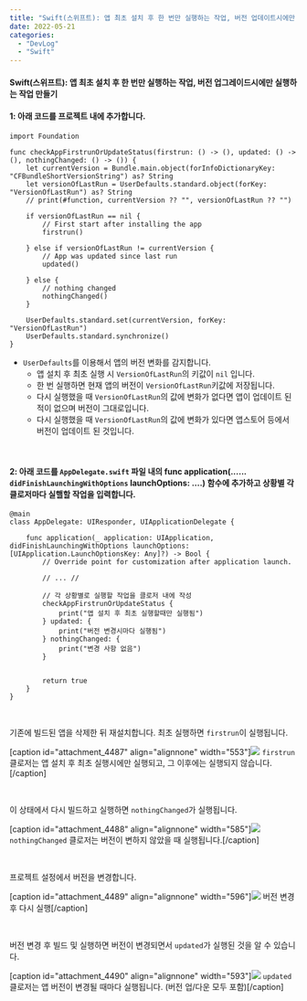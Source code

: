 ```yaml
---
title: "Swift(스위프트): 앱 최초 설치 후 한 번만 실행하는 작업, 버전 업데이트시에만 실행하는 작업 만들기"
date: 2022-05-21
categories: 
  - "DevLog"
  - "Swift"
---
```


#### **Swift(스위프트): 앱 최초 설치 후 한 번만 실행하는 작업, 버전 업그레이드시에만 실행하는 작업 만들기**

#### **1: 아래 코드를 프로젝트 내에 추가합니다.**

```
import Foundation

func checkAppFirstrunOrUpdateStatus(firstrun: () -> (), updated: () -> (), nothingChanged: () -> ()) {
    let currentVersion = Bundle.main.object(forInfoDictionaryKey: "CFBundleShortVersionString") as? String
    let versionOfLastRun = UserDefaults.standard.object(forKey: "VersionOfLastRun") as? String
    // print(#function, currentVersion ?? "", versionOfLastRun ?? "")

    if versionOfLastRun == nil {
        // First start after installing the app
        firstrun()

    } else if versionOfLastRun != currentVersion {
        // App was updated since last run
        updated()

    } else {
        // nothing changed
        nothingChanged()
    }

    UserDefaults.standard.set(currentVersion, forKey: "VersionOfLastRun")
    UserDefaults.standard.synchronize()
}

```

- `UserDefaults`를 이용해서 앱의 버전 변화를 감지합니다.
    - 앱 설치 후 최초 실행 시 `VersionOfLastRun`의 키값이 `nil` 입니다.
    - 한 번 실행하면 현재 앱의 버전이 `VersionOfLastRun`키값에 저장됩니다.
    - 다시 실행했을 때 `VersionOfLastRun`의 값에 변화가 없다면 앱이 업데이트 된 적이 없으며 버전이 그대로입니다.
    - 다시 실행했을 때 `VersionOfLastRun`의 값에 변화가 있다면 앱스토어 등에서 버전이 업데이트 된 것입니다.

 

#### **2: 아래 코드를 `AppDelegate.swift` 파일 내의 func application(...... `didFinishLaunchingWithOptions` launchOptions: ....) 함수에 추가하고 상황별 각 클로저마다 실핼할 작업을 입력합니다.**

```
@main
class AppDelegate: UIResponder, UIApplicationDelegate {
    
    func application(_ application: UIApplication, didFinishLaunchingWithOptions launchOptions: [UIApplication.LaunchOptionsKey: Any]?) -> Bool {
        // Override point for customization after application launch.
        
        // ... //
        
        // 각 상황별로 실행할 작업을 클로저 내에 작성
        checkAppFirstrunOrUpdateStatus {
            print("앱 설치 후 최초 실행할때만 실행됨")
        } updated: {
            print("버전 변경시마다 실행됨")
        } nothingChanged: {
            print("변경 사항 없음")
        }

        
        return true
    }
}

```

 

기존에 빌드된 앱을 삭제한 뒤 재설치합니다. 최초 실행하면 `firstrun`이 실행됩니다.

\[caption id="attachment\_4487" align="alignnone" width="553"\]![](./assets/img/wp-content/uploads/2022/05/스크린샷-2022-05-21-오후-11.49.58.jpg) `firstrun` 클로저는 앱 설치 후 최초 실행시에만 실행되고, 그 이후에는 실행되지 않습니다.\[/caption\]

 

이 상태에서 다시 빌드하고 실행하면 `nothingChanged`가 실행됩니다.

\[caption id="attachment\_4488" align="alignnone" width="585"\]![](./assets/img/wp-content/uploads/2022/05/스크린샷-2022-05-21-오후-11.50.22.jpg) `nothingChanged` 클로저는 버전이 변하지 않았을 때 실행됩니다.\[/caption\]

 

프로젝트 설정에서 버전을 변경합니다.

\[caption id="attachment\_4489" align="alignnone" width="596"\]![](./assets/img/wp-content/uploads/2022/05/스크린샷-2022-05-21-오후-11.51.24.jpg) 버전 변경 후 다시 실행\[/caption\]

 

버전 변경 후 빌드 및 실행하면 버전이 변경되면서 `updated`가 실행된 것을 알 수 있습니다.

\[caption id="attachment\_4490" align="alignnone" width="593"\]![](./assets/img/wp-content/uploads/2022/05/-2022-05-21-오후-11.52.12-e1653145801769.jpg) `updated` 클로저는 앱 버전이 변경될 때마다 실행됩니다. (버전 업/다운 모두 포함)\[/caption\]

